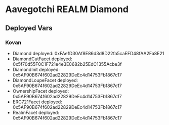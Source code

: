 # Aavegotchi REALM Diamond

## Deployed Vars

### Kovan

- Diamond deployed: 0xFAefD30Af8E86d3d8D22fa5caEFD48fAA2Fa8E21
- DiamondCutFacet deployed: 0x5f70d55F0C1F721e4e3E0682b25EdC1355Acbe3f
- DiamondInit deployed: 0x5AF90B674f602ad22829DeEc4d14753Fb1867c17
- DiamondLoupeFacet deployed: 0x5AF90B674f602ad22829DeEc4d14753Fb1867c17
- OwnershipFacet deployed: 0x5AF90B674f602ad22829DeEc4d14753Fb1867c17
- ERC721Facet deployed: 0x5AF90B674f602ad22829DeEc4d14753Fb1867c17
- RealmFacet deployed: 0x5AF90B674f602ad22829DeEc4d14753Fb1867c17
